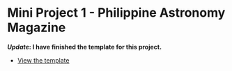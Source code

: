 # Mini Project 1 - Philippine Astronomy Magazine

**_Update_: I have finished the template for this project.**

* [View the template](template.html)
